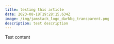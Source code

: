 ```yaml
---
title: testing this article
date: 2023-08-18T19:28:15.634Z
image: /img/jamstack_logo_darkbg_transparent.png
description: test description
---
```

T﻿est content